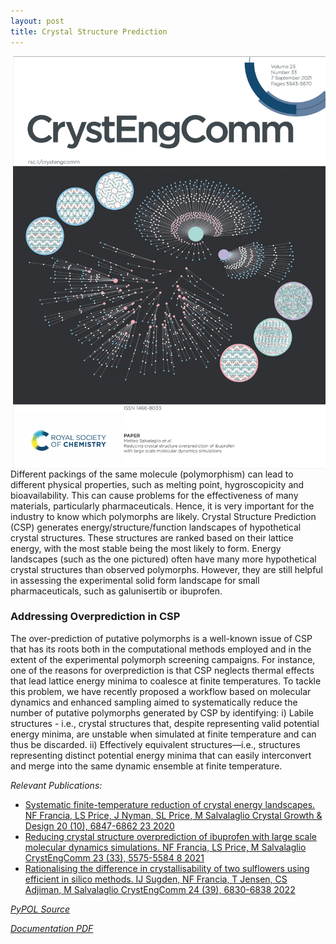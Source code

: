 ```yaml
---
layout: post
title: Crystal Structure Prediction
---
```


<img src="https://github.com/mme-ucl/mme-ucl.github.io/raw/main/images/beyondLatticeEnergy.png" align="right" width="500px"/>
Different packings of the same molecule (polymorphism) can lead to different physical properties, such as melting point, hygroscopicity and bioavailability. This can cause problems for the effectiveness of many materials, particularly pharmaceuticals. Hence, it is very important for the industry to know which polymorphs are likely.
Crystal Structure Prediction (CSP) generates energy/structure/function landscapes of hypothetical crystal structures. These structures are ranked based on their lattice energy, with the most stable being the most likely to form. Energy landscapes (such as the one pictured) often have many more hypothetical crystal structures than observed polymorphs. However, they are still helpful in assessing the experimental solid form landscape for small pharmaceuticals, such as galunisertib or ibuprofen.

### Addressing Overprediction in CSP
The over-prediction of putative polymorphs is a well-known issue of CSP that has its roots both in the computational methods employed and in the extent of the experimental polymorph screening campaigns. For instance, one of the reasons for overprediction is that CSP neglects thermal effects that lead lattice energy minima to coalesce at finite temperatures. To tackle this problem, we have recently proposed a workflow based on molecular dynamics and enhanced sampling aimed to systematically reduce the number of putative polymorphs generated by CSP by identifying:
i) Labile structures - i.e., crystal structures that, despite representing valid potential energy minima, are unstable when simulated at finite temperature and can thus be discarded. ii) Effectively equivalent structures—i.e., structures representing distinct potential energy minima that can easily interconvert and merge into the same dynamic ensemble at finite temperature.

_Relevant Publications:_
- [Systematic finite-temperature reduction of crystal energy landscapes. NF Francia, LS Price, J Nyman, SL Price, M Salvalaglio
Crystal Growth & Design 20 (10), 6847-6862	23	2020](https://pubs.acs.org/doi/abs/10.1021/acs.cgd.0c00918)
- [Reducing crystal structure overprediction of ibuprofen with large scale molecular dynamics simulations. NF Francia, LS Price, M Salvalaglio
CrystEngComm 23 (33), 5575-5584	8	2021](https://pubs.rsc.org/en/content/articlehtml/2021/ce/d1ce00616a)
- [Rationalising the difference in crystallisability of two sulflowers using efficient in silico methods. IJ Sugden, NF Francia, T Jensen, CS Adjiman, M Salvalaglio CrystEngComm 24 (39), 6830-6838 2022](https://pubs.rsc.org/en/content/articlehtml/2022/ce/d2ce00942k)

[_PyPOL Source_](https://github.com/mme-ucl/pypol)

[_Documentation PDF_](https://github.com/mme-ucl/pypol/raw/master/doc/Pypol_Manual.pdf)

<br clear="right"/>
